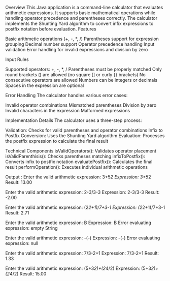 Overview
This Java application is a command-line calculator that evaluates arithmetic expressions. It supports basic mathematical operations while handling operator precedence and parentheses correctly. The calculator implements the Shunting Yard algorithm to convert infix expressions to postfix notation before evaluation.
Features

Basic arithmetic operations (+, -, *, /)
Parentheses support for expression grouping
Decimal number support
Operator precedence handling
Input validation
Error handling for invalid expressions and division by zero

Input Rules

Supported operators: +, -, *, /
Parentheses must be properly matched
Only round brackets () are allowed (no square [] or curly {} brackets)
No consecutive operators are allowed
Numbers can be integers or decimals
Spaces in the expression are optional

Error Handling
The calculator handles various error cases:

Invalid operator combinations
Mismatched parentheses
Division by zero
Invalid characters in the expression
Malformed expressions

Implementation Details
The calculator uses a three-step process:

Validation: Checks for valid parentheses and operator combinations
Infix to Postfix Conversion: Uses the Shunting Yard algorithm
Evaluation: Processes the postfix expression to calculate the final result

Technical Components
isValidOperators(): Validates operator placement
isValidParenthisis(): Checks parentheses matching
infixToPostfix(): Converts infix to postfix notation
evaluatePostfix(): Calculates the final result
performOperation(): Executes individual arithmetic operations


Output : 
Enter the valid arithmetic expression: 3+5*2
Expression: 3+5*2
Result: 13.00

Enter the valid arithmetic expression: 2-3/3-3
Expression: 2-3/3-3
Result: -2.00

Enter the valid arithmetic expression: (2*2+1)/7+3-1
Expression: (2*2+1)/7+3-1
Result: 2.71

Enter the valid arithmetic expression: B
Expression: B
Error evaluating expression: empty String

Enter the valid arithmetic expression: -(-)
Expression: -(-)
Error evaluating expression: null

Enter the valid arithmetic expression: 7/3-2+1
Expression: 7/3-2+1
Result: 1.33

Enter the valid arithmetic expression: (5+3*2)+(2*4/2)
Expression: (5+3*2)+(2*4/2)
Result: 15.00

